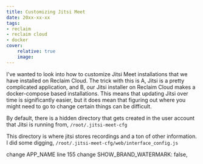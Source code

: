 ```yaml
---
title: Customizing Jitsi Meet
date: 20xx-xx-xx
tags:
- reclaim
- reclaim cloud
- docker
cover:
    relative: true
    image: 
---
```

I've wanted to look into how to customize Jitsi Meet installations that we have installed on Reclaim Cloud. The trick with this is A, Jitsi is a pretty complicated application, and B, our Jitsi installer on Reclaim Cloud makes a docker-compose based installations. This means that updating Jitsi over time is significantly easier, but it does mean that figuring out where you might need to go to change certain things can be difficult. 

By default, there is a hidden directory that gets created in the user account that Jitsi is running from, `/root/.jitsi-meet-cfg`

This directory is where jitsi stores recordings and a ton of other information. I did some digging, 
`/root/.jitsi-meet-cfg/web/interface_config.js`

change APP_NAME
line 155 change SHOW_BRAND_WATERMARK: false,
